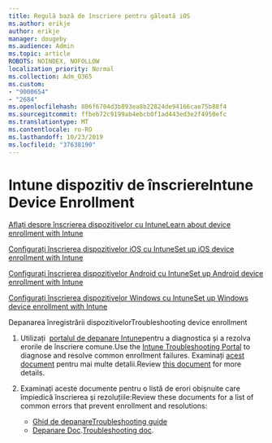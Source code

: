 ```yaml
---
title: Regulă bază de înscriere pentru găleată iOS
ms.author: erikje
author: erikje
manager: dougeby
ms.audience: Admin
ms.topic: article
ROBOTS: NOINDEX, NOFOLLOW
localization_priority: Normal
ms.collection: Adm_O365
ms.custom:
- "9000654"
- "2684"
ms.openlocfilehash: 806f6704d3b893ea8b22824de94166cae75b88f4
ms.sourcegitcommit: ffbeb72c9199ab4ebcb0f1ad443ed3e2f4950efc
ms.translationtype: MT
ms.contentlocale: ro-RO
ms.lasthandoff: 10/23/2019
ms.locfileid: "37638190"
---
```

# <a name="intune-device-enrollment"></a><span data-ttu-id="1f046-102">Intune dispozitiv de înscriere</span><span class="sxs-lookup"><span data-stu-id="1f046-102">Intune Device Enrollment</span></span>

[<span data-ttu-id="1f046-103">Aflați despre înscrierea dispozitivelor cu Intune</span><span class="sxs-lookup"><span data-stu-id="1f046-103">Learn about device enrollment with Intune</span></span>](https://docs.microsoft.com/intune/enrollment/device-enrollment)

[<span data-ttu-id="1f046-104">Configurați înscrierea dispozitivelor iOS cu Intune</span><span class="sxs-lookup"><span data-stu-id="1f046-104">Set up iOS device enrollment with Intune</span></span>](https://docs.microsoft.com/intune/enrollment/ios-enroll)

[<span data-ttu-id="1f046-105">Configurați înscrierea dispozitivelor Android cu Intune</span><span class="sxs-lookup"><span data-stu-id="1f046-105">Set up Android device enrollment with Intune</span></span>](https://docs.microsoft.com/intune/android-enroll)

[<span data-ttu-id="1f046-106">Configurați înscrierea dispozitivelor Windows cu Intune</span><span class="sxs-lookup"><span data-stu-id="1f046-106">Set up Windows device enrollment with Intune</span></span>](https://docs.microsoft.com/intune/windows-enroll)

<span data-ttu-id="1f046-107">Depanarea înregistrării dispozitivelor</span><span class="sxs-lookup"><span data-stu-id="1f046-107">Troubleshooting device enrollment</span></span>

1. <span data-ttu-id="1f046-108">Utilizați  [portalul de depanare Intune](https://devicemanagement.microsoft.com/#blade/Microsoft_Intune_DeviceSettings/TroubleshootBlade)pentru a diagnostica și a rezolva erorile de înscriere comune.</span><span class="sxs-lookup"><span data-stu-id="1f046-108">Use the [Intune Troubleshooting Portal](https://devicemanagement.microsoft.com/#blade/Microsoft_Intune_DeviceSettings/TroubleshootBlade) to diagnose and resolve common enrollment failures.</span></span> <span data-ttu-id="1f046-109">Examinați [acest document](https://docs.microsoft.com/intune/help-desk-operators) pentru mai multe detalii.</span><span class="sxs-lookup"><span data-stu-id="1f046-109">Review [this document](https://docs.microsoft.com/intune/help-desk-operators) for more details.</span></span>

2. <span data-ttu-id="1f046-110">Examinați aceste documente pentru o listă de erori obișnuite care împiedică înscrierea și rezoluțiile:</span><span class="sxs-lookup"><span data-stu-id="1f046-110">Review these documents for a list of common errors that prevent enrollment and resolutions:</span></span>
    - [<span data-ttu-id="1f046-111">Ghid de depanare</span><span class="sxs-lookup"><span data-stu-id="1f046-111">Troubleshooting guide</span></span>](https://support.microsoft.com/help/4469913/troubleshooting-windows-device-enrollment-problems-in-microsoft-intune)
    - <span data-ttu-id="1f046-112">[Depanare Doc](https://docs.microsoft.com/intune/troubleshoot-device-enrollment-in-intune).</span><span class="sxs-lookup"><span data-stu-id="1f046-112">[Troubleshooting doc](https://docs.microsoft.com/intune/troubleshoot-device-enrollment-in-intune).</span></span>
